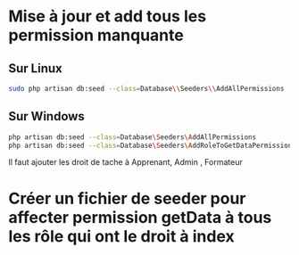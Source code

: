 
# Mise à jour et add tous les permission manquante 

## Sur Linux

````bash
sudo php artisan db:seed --class=Database\\Seeders\\AddAllPermissions
````

## Sur Windows 

````bash
php artisan db:seed --class=Database\Seeders\AddAllPermissions
php artisan db:seed --class=Database\Seeders\AddRoleToGetDataPermissionsSeeder

````



Il faut ajouter les droit de tache à Apprenant, Admin , Formateur


# Créer un fichier de seeder pour affecter permission getData à tous les rôle qui ont le droit à index